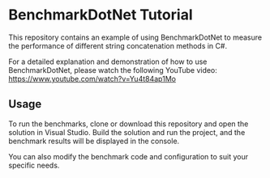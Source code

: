 # BenchmarkDotNet Tutorial
This repository contains an example of using BenchmarkDotNet to measure the performance of different string concatenation methods in C#.

For a detailed explanation and demonstration of how to use BenchmarkDotNet, please watch the following YouTube video: https://www.youtube.com/watch?v=Yu4t84ap1Mo

## Usage
To run the benchmarks, clone or download this repository and open the solution in Visual Studio. Build the solution and run the project, and the benchmark results will be displayed in the console.

You can also modify the benchmark code and configuration to suit your specific needs.
